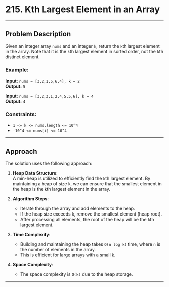 # 215. Kth Largest Element in an Array

---
## Problem Description
Given an integer array `nums` and an integer `k`, return the `k`th largest element in the array. Note that it is the `k`th largest element in sorted order, not the `k`th distinct element.

### Example:
**Input:** `nums = [3,2,1,5,6,4], k = 2`  
**Output:** `5`

**Input:** `nums = [3,2,3,1,2,4,5,5,6], k = 4`  
**Output:** `4`

### Constraints:
- `1 <= k <= nums.length <= 10^4`
- `-10^4 <= nums[i] <= 10^4`

---

## Approach

The solution uses the following approach:

1. **Heap Data Structure**:  
    A min-heap is utilized to efficiently find the `k`th largest element. By maintaining a heap of size `k`, we can ensure that the smallest element in the heap is the `k`th largest element in the array.

2. **Algorithm Steps**:
    - Iterate through the array and add elements to the heap.
    - If the heap size exceeds `k`, remove the smallest element (heap root).
    - After processing all elements, the root of the heap will be the `k`th largest element.

3. **Time Complexity**:  
    - Building and maintaining the heap takes `O(n log k)` time, where `n` is the number of elements in the array.
    - This is efficient for large arrays with a small `k`.

4. **Space Complexity**:  
    - The space complexity is `O(k)` due to the heap storage.

---